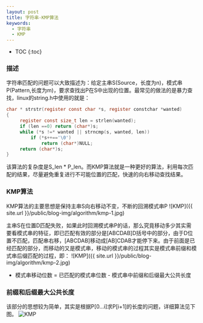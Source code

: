 ```yaml
---
layout: post
title: 字符串-KMP算法
keywords:
  - 字符串
  - KMP
---
```


* TOC
{:toc}

### 描述
字符串匹配的问题可以大致描述为：给定主串S(Source，长度为n)，模式串P(Pattern,长度为m)，要求查找出P在S中出现的位置。最常见的做法的是暴力查找，linux的string.h中使用的就是：

```c
char * strstr(register const char *s, register constchar *wanted)
{
     register const size_t len = strlen(wanted);
     if (len ==0) return (char*)s;
     while (*s !=* wanted || strncmp(s, wanted, len))
         if (*s++=='\0')
             return (char*)NULL;
     return (char*)s;
}
```

该算法的复杂度是S_len * P_len。而KMP算法就是一种更好的算法，利用每次匹配的结果，尽量避免重复进行不可能位置的匹配，快速的向右移动查找结果。

### KMP算法
KMP算法的主要思想是保持主串S向右移动不变，不断的回溯模式串P
![KMP]({{ site.url }}/public/blog-img/algorithm/kmp-1.jpg)

主串S在位置D匹配失败，如果此时回溯模式串P的话，那么究竟移动多少其实需要看模式串的特征，即已匹配有效的部分是[ABCDAB]D括号中的部分，由于D位置不匹配，匹配串右移，[ABCDAB]移动成[AB]CDAB才能停下来。由于前面是已经匹配的部分，而移动的又是模式串，移动的模式串的过程其实是模式串前缀和模式串后缀匹配的过程，即：
![KMP]({{ site.url }}/public/blog-img/algorithm/kmp-2.jpg)

- 模式串移动位数 = 已匹配的模式串位数 - 模式串中前缀和后缀最大公共长度

### 前缀和后缀最大公共长度
该部分的思想较为简单，其实是根据P[0...i]求P[i+1]的长度的问题，详细算法见下图。
![KMP]({{site.url}}/public/blog-img/algorithm/kmp.png)

